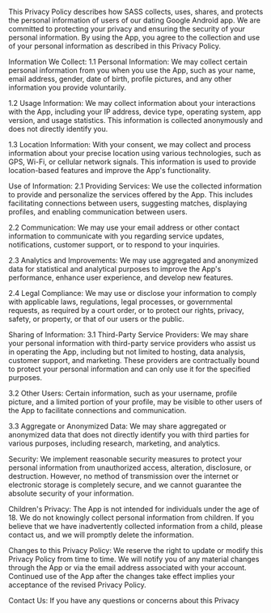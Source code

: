 This Privacy Policy describes how SASS collects, uses, shares, and protects the personal information of users of our dating Google Android app. We are committed to protecting your privacy and ensuring the security of your personal information. By using the App, you agree to the collection and use of your personal information as described in this Privacy Policy.

Information We Collect:
1.1 Personal Information:
We may collect certain personal information from you when you use the App, such as your name, email address, gender, date of birth, profile pictures, and any other information you provide voluntarily.

1.2 Usage Information:
We may collect information about your interactions with the App, including your IP address, device type, operating system, app version, and usage statistics. This information is collected anonymously and does not directly identify you.

1.3 Location Information:
With your consent, we may collect and process information about your precise location using various technologies, such as GPS, Wi-Fi, or cellular network signals. This information is used to provide location-based features and improve the App's functionality.

Use of Information:
2.1 Providing Services:
We use the collected information to provide and personalize the services offered by the App. This includes facilitating connections between users, suggesting matches, displaying profiles, and enabling communication between users.

2.2 Communication:
We may use your email address or other contact information to communicate with you regarding service updates, notifications, customer support, or to respond to your inquiries.

2.3 Analytics and Improvements:
We may use aggregated and anonymized data for statistical and analytical purposes to improve the App's performance, enhance user experience, and develop new features.

2.4 Legal Compliance:
We may use or disclose your information to comply with applicable laws, regulations, legal processes, or governmental requests, as required by a court order, or to protect our rights, privacy, safety, or property, or that of our users or the public.

Sharing of Information:
3.1 Third-Party Service Providers:
We may share your personal information with third-party service providers who assist us in operating the App, including but not limited to hosting, data analysis, customer support, and marketing. These providers are contractually bound to protect your personal information and can only use it for the specified purposes.

3.2 Other Users:
Certain information, such as your username, profile picture, and a limited portion of your profile, may be visible to other users of the App to facilitate connections and communication.

3.3 Aggregate or Anonymized Data:
We may share aggregated or anonymized data that does not directly identify you with third parties for various purposes, including research, marketing, and analytics.

Security:
We implement reasonable security measures to protect your personal information from unauthorized access, alteration, disclosure, or destruction. However, no method of transmission over the internet or electronic storage is completely secure, and we cannot guarantee the absolute security of your information.

Children's Privacy:
The App is not intended for individuals under the age of 18. We do not knowingly collect personal information from children. If you believe that we have inadvertently collected information from a child, please contact us, and we will promptly delete the information.

Changes to this Privacy Policy:
We reserve the right to update or modify this Privacy Policy from time to time. We will notify you of any material changes through the App or via the email address associated with your account. Continued use of the App after the changes take effect implies your acceptance of the revised Privacy Policy.

Contact Us:
If you have any questions or concerns about this Privacy
